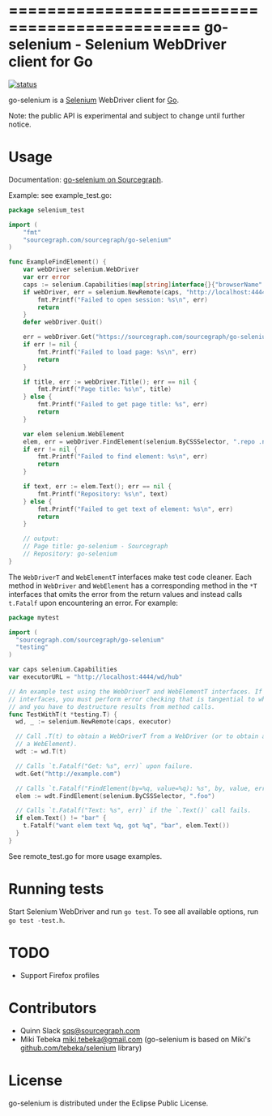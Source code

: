 ==============================================
go-selenium - Selenium WebDriver client for Go
==============================================

[![status](https://sourcegraph.com/api/repos/sourcegraph.com/sourcegraph/go-selenium/badges/status.png)](https://sourcegraph.com/sourcegraph/go-selenium)

go-selenium is a [Selenium](http://seleniumhq.org) WebDriver client for [Go](http://golang.org).

Note: the public API is experimental and subject to change until further notice.


Usage
=====

Documentation: [go-selenium on Sourcegraph](https://sourcegraph.com/sourcegraph/go-selenium).

Example: see example_test.go:

```go
package selenium_test

import (
	"fmt"
	"sourcegraph.com/sourcegraph/go-selenium"
)

func ExampleFindElement() {
	var webDriver selenium.WebDriver
	var err error
	caps := selenium.Capabilities(map[string]interface{}{"browserName": "firefox"})
	if webDriver, err = selenium.NewRemote(caps, "http://localhost:4444/wd/hub"); err != nil {
		fmt.Printf("Failed to open session: %s\n", err)
		return
	}
	defer webDriver.Quit()

	err = webDriver.Get("https://sourcegraph.com/sourcegraph/go-selenium")
	if err != nil {
		fmt.Printf("Failed to load page: %s\n", err)
		return
	}

	if title, err := webDriver.Title(); err == nil {
		fmt.Printf("Page title: %s\n", title)
	} else {
		fmt.Printf("Failed to get page title: %s", err)
		return
	}

	var elem selenium.WebElement
	elem, err = webDriver.FindElement(selenium.ByCSSSelector, ".repo .name")
	if err != nil {
		fmt.Printf("Failed to find element: %s\n", err)
		return
	}

	if text, err := elem.Text(); err == nil {
		fmt.Printf("Repository: %s\n", text)
	} else {
		fmt.Printf("Failed to get text of element: %s\n", err)
		return
	}

	// output:
	// Page title: go-selenium - Sourcegraph
	// Repository: go-selenium
}
```

The `WebDriverT` and `WebElementT` interfaces make test code cleaner. Each method in
`WebDriver` and `WebElement` has a corresponding method in the `*T` interfaces that omits the error
from the return values and instead calls `t.Fatalf` upon encountering an error. For example:

```go
package mytest

import (
  "sourcegraph.com/sourcegraph/go-selenium"
  "testing"
)

var caps selenium.Capabilities
var executorURL = "http://localhost:4444/wd/hub"

// An example test using the WebDriverT and WebElementT interfaces. If you use the non-*T
// interfaces, you must perform error checking that is tangential to what you are testing,
// and you have to destructure results from method calls.
func TestWithT(t *testing.T) {
  wd, _ := selenium.NewRemote(caps, executor)

  // Call .T(t) to obtain a WebDriverT from a WebDriver (or to obtain a WebElementT from
  // a WebElement).
  wdt := wd.T(t)

  // Calls `t.Fatalf("Get: %s", err)` upon failure.
  wdt.Get("http://example.com")

  // Calls `t.Fatalf("FindElement(by=%q, value=%q): %s", by, value, err)` upon failure.
  elem := wdt.FindElement(selenium.ByCSSSelector, ".foo")

  // Calls `t.Fatalf("Text: %s", err)` if the `.Text()` call fails.
  if elem.Text() != "bar" {
    t.Fatalf("want elem text %q, got %q", "bar", elem.Text())
  }
}
```

See remote_test.go for more usage examples.



Running tests
=============

Start Selenium WebDriver and run `go test`. To see all available options, run `go test -test.h`.


TODO
====

* Support Firefox profiles


Contributors
============

* Quinn Slack <sqs@sourcegraph.com>
* Miki Tebeka <miki.tebeka@gmail.com> (go-selenium is based on Miki's
  [github.com/tebeka/selenium](https://github.com/tebeka/selenium) library)


License
=======

go-selenium is distributed under the Eclipse Public License.
